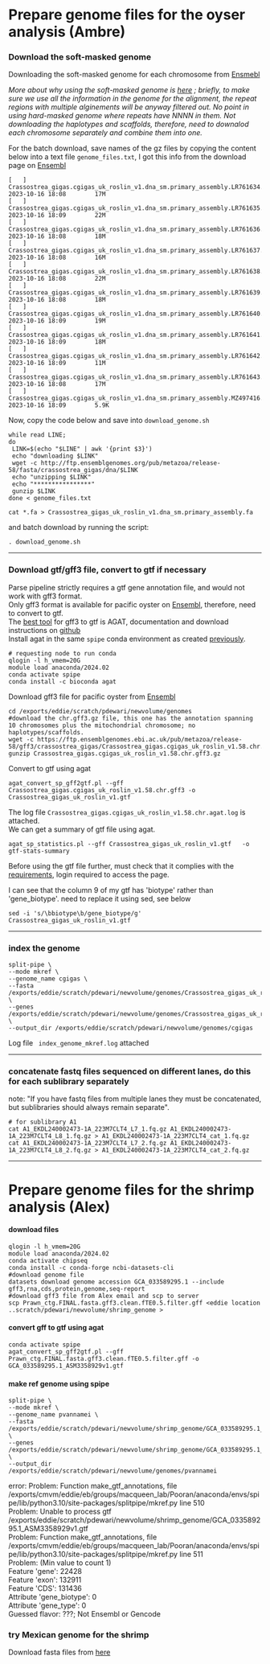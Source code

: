 # Prepare genome files for the oyser analysis (Ambre)

### Download the soft-masked genome
Downloading the soft-masked genome for each chromosome from [Ensmebl](http://ftp.ensemblgenomes.org/pub/metazoa/release-58/fasta/crassostrea_gigas/dna/)  

*More about why using the soft-masked genome is [here](https://bioinformatics.stackexchange.com/questions/540/what-ensembl-genome-version-should-i-use-for-alignments-e-g-toplevel-fa-vs-p) ; briefly, to make sure we use all the information in the genome for the alignment,
the repeat regions with multiple alginements will be anyway filtered out. No point in using hard-masked genome where repeats have NNNN in them. Not downloading the haplotypes and scaffolds, therefore, need to downalod each chromosome separately and combine them into one.*  

For the batch download, save names of the gz files by copying the content below into a text file `genome_files.txt`, I got this info from the download page on [Ensembl](http://ftp.ensemblgenomes.org/pub/metazoa/release-58/fasta/crassostrea_gigas/dna/)
```
[   ]   Crassostrea_gigas.cgigas_uk_roslin_v1.dna_sm.primary_assembly.LR761634.1.fa.gz  2023-10-16 18:08        17M
[   ]   Crassostrea_gigas.cgigas_uk_roslin_v1.dna_sm.primary_assembly.LR761635.1.fa.gz  2023-10-16 18:09        22M
[   ]   Crassostrea_gigas.cgigas_uk_roslin_v1.dna_sm.primary_assembly.LR761636.1.fa.gz  2023-10-16 18:08        18M
[   ]   Crassostrea_gigas.cgigas_uk_roslin_v1.dna_sm.primary_assembly.LR761637.1.fa.gz  2023-10-16 18:08        16M
[   ]   Crassostrea_gigas.cgigas_uk_roslin_v1.dna_sm.primary_assembly.LR761638.1.fa.gz  2023-10-16 18:08        22M
[   ]   Crassostrea_gigas.cgigas_uk_roslin_v1.dna_sm.primary_assembly.LR761639.1.fa.gz  2023-10-16 18:08        18M
[   ]   Crassostrea_gigas.cgigas_uk_roslin_v1.dna_sm.primary_assembly.LR761640.1.fa.gz  2023-10-16 18:09        19M
[   ]   Crassostrea_gigas.cgigas_uk_roslin_v1.dna_sm.primary_assembly.LR761641.1.fa.gz  2023-10-16 18:09        18M
[   ]   Crassostrea_gigas.cgigas_uk_roslin_v1.dna_sm.primary_assembly.LR761642.1.fa.gz  2023-10-16 18:09        11M
[   ]   Crassostrea_gigas.cgigas_uk_roslin_v1.dna_sm.primary_assembly.LR761643.1.fa.gz  2023-10-16 18:08        17M
[   ]   Crassostrea_gigas.cgigas_uk_roslin_v1.dna_sm.primary_assembly.MZ497416.1.fa.gz  2023-10-16 18:09        5.9K
```
Now, copy the code below and save into `download_genome.sh`  
```
while read LINE;
do
 LINK=$(echo "$LINE" | awk '{print $3}')
 echo "downloading $LINK"
 wget -c http://ftp.ensemblgenomes.org/pub/metazoa/release-58/fasta/crassostrea_gigas/dna/$LINK
 echo "unzipping $LINK"
 echo "****************"
 gunzip $LINK
done < genome_files.txt

cat *.fa > Crassostrea_gigas_uk_roslin_v1.dna_sm.primary_assembly.fa

```
and batch download by running the script:    

`. download_genome.sh`
***
### Download gtf/gff3 file, convert to gtf if necessary
Parse pipeline strictly requires a gtf gene annotation file, and would not work with gff3 format.  
Only gff3 format is available for pacific oyster on [Ensembl](https://ftp.ensemblgenomes.ebi.ac.uk/pub/metazoa/release-58/gff3/crassostrea_gigas/), therefore, need to convert to gtf.  
The [best tool](https://agat.readthedocs.io/en/latest/gff_to_gtf.html) for gff3 to gtf is AGAT, documentation and download instructions on [github](https://github.com/NBISweden/AGAT)  
Install agat in the same `spipe` conda environment as created [previously](https://github.com/Pooran-Dewari/parse_single_cell_analysis/tree/main/01_installation).  
```
# requesting node to run conda
qlogin -l h_vmem=20G
module load anaconda/2024.02
conda activate spipe
conda install -c bioconda agat
```
Download gff3 file for pacific oyster from  [Ensembl](https://ftp.ensemblgenomes.ebi.ac.uk/pub/metazoa/release-58/gff3/crassostrea_gigas/) 
```
cd /exports/eddie/scratch/pdewari/newvolume/genomes
#download the chr.gff3.gz file, this one has the annotation spanning 10 chromosomes plus the mitochondrial chromosome; no haplotypes/scaffolds.  
wget -c https://ftp.ensemblgenomes.ebi.ac.uk/pub/metazoa/release-58/gff3/crassostrea_gigas/Crassostrea_gigas.cgigas_uk_roslin_v1.58.chr.gff3.gz
gunzip Crassostrea_gigas.cgigas_uk_roslin_v1.58.chr.gff3.gz
```
Convert to gtf using agat
```
agat_convert_sp_gff2gtf.pl --gff Crassostrea_gigas.cgigas_uk_roslin_v1.58.chr.gff3 -o Crassostrea_gigas_uk_roslin_v1.gtf
```
The log file `Crassostrea_gigas.cgigas_uk_roslin_v1.58.chr.agat.log` is attached.  
We can get a summary of gtf file using agat.  
```
agat_sp_statistics.pl --gff Crassostrea_gigas_uk_roslin_v1.gtf   -o gtf-stats-summary
```
Before using the gtf file further, must check that it complies with the [requirements](https://support.parsebiosciences.com/hc/en-us/articles/11606689895828-GTF-Formatting-Guidelines), login required to access the page.  

I can see that the column 9 of my gtf has 'biotype' rather than 'gene_biotype'. need to replace it using sed, see below 

```
sed -i 's/\bbiotype\b/gene_biotype/g' Crassostrea_gigas_uk_roslin_v1.gtf
```
****

### index the genome

```
split-pipe \
--mode mkref \
--genome_name cgigas \
--fasta /exports/eddie/scratch/pdewari/newvolume/genomes/Crassostrea_gigas_uk_roslin_v1.dna_sm.primary_assembly.fa \
--genes /exports/eddie/scratch/pdewari/newvolume/genomes/Crassostrea_gigas_uk_roslin_v1.gtf \
--output_dir /exports/eddie/scratch/pdewari/newvolume/genomes/cgigas
```
Log file ` index_genome_mkref.log` attached

***

### concatenate fastq files sequenced on different lanes, do this for each sublibrary separately
note: "If you have fastq files from multiple lanes they must be concatenated, but sublibraries should always remain separate".  
```
# for sublibrary A1
cat A1_EKDL240002473-1A_223M7CLT4_L7_1.fq.gz A1_EKDL240002473-1A_223M7CLT4_L8_1.fq.gz > A1_EKDL240002473-1A_223M7CLT4_cat_1.fq.gz
cat A1_EKDL240002473-1A_223M7CLT4_L7_2.fq.gz A1_EKDL240002473-1A_223M7CLT4_L8_2.fq.gz > A1_EKDL240002473-1A_223M7CLT4_cat_2.fq.gz
```

***

# Prepare genome files for the shrimp analysis (Alex)

#### download files
```
qlogin -l h_vmem=20G
module load anaconda/2024.02
conda activate chipseq
conda install -c conda-forge ncbi-datasets-cli
#download genome file
datasets download genome accession GCA_033589295.1 --include gff3,rna,cds,protein,genome,seq-report
#download gff3 file from Alex email and scp to server
scp Prawn_ctg.FINAL.fasta.gff3.clean.fTE0.5.filter.gff <eddie location ..scratch/pdewari/newvolume/shrimp_genome >
```
#### convert gff to gtf using agat
```
conda activate spipe
agat_convert_sp_gff2gtf.pl --gff Prawn_ctg.FINAL.fasta.gff3.clean.fTE0.5.filter.gff -o GCA_033589295.1_ASM3358929v1.gtf

```

#### make ref genome using spipe
```
split-pipe \
--mode mkref \
--genome_name pvannamei \
--fasta /exports/eddie/scratch/pdewari/newvolume/shrimp_genome/GCA_033589295.1_ASM3358929v1.genomic.fna \
--genes /exports/eddie/scratch/pdewari/newvolume/shrimp_genome/GCA_033589295.1_ASM3358929v1.gtf \
--output_dir /exports/eddie/scratch/pdewari/newvolume/genomes/pvannamei
```
error: Problem: Function make_gtf_annotations, file /exports/cmvm/eddie/eb/groups/macqueen_lab/Pooran/anaconda/envs/spipe/lib/python3.10/site-packages/splitpipe/mkref.py line 510  
Problem: Unable to process gtf /exports/eddie/scratch/pdewari/newvolume/shrimp_genome/GCA_033589295.1_ASM3358929v1.gtf  
Problem: Function make_gtf_annotations, file /exports/cmvm/eddie/eb/groups/macqueen_lab/Pooran/anaconda/envs/spipe/lib/python3.10/site-packages/splitpipe/mkref.py line 511  
Problem:   (Min value to count 1)  
Feature   'gene': 22428  
Feature   'exon': 132911  
Feature   'CDS': 131436  
Attribute 'gene_biotype': 0  
Attribute 'gene_type': 0  
Guessed flavor: ???; Not Ensembl or Gencode  

### try Mexican genome for the shrimp
Download fasta files from [here](https://www.ncbi.nlm.nih.gov/Traces/wgs/DAWKWD01?display=download)

